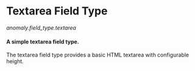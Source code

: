 # Textarea Field Type

*anomaly.field_type.textarea*

#### A simple textarea field type.

The textarea field type provides a basic HTML textarea with configurable height.
